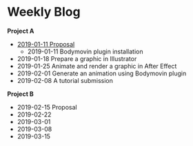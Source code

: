 # Weekly Blog

**Project A**
- [2019-01-11 Proposal](_posts/2019-01-11-projectA_Proposal.md)
  - 2019-01-11 Bodymovin plugin installation
- 2019-01-18 Prepare a graphic in Illustrator
- 2019-01-25 Animate and render a graphic in After Effect
- 2019-02-01 Generate an animation using Bodymovin plugin
- 2019-02-08 A tutorial submission

**Project B**
- 2019-02-15 Proposal
- 2019-02-22
- 2019-03-01
- 2019-03-08
- 2019-03-15
